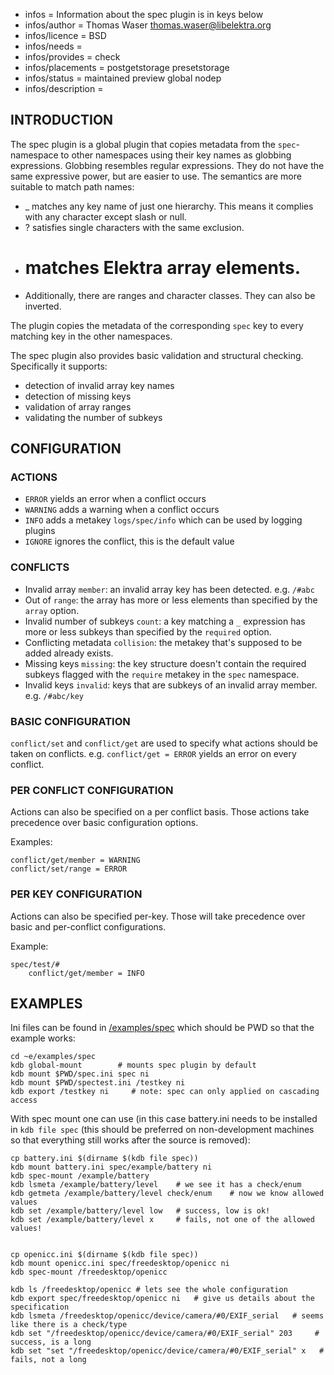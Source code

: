 - infos = Information about the spec plugin is in keys below
- infos/author = Thomas Waser <thomas.waser@libelektra.org>
- infos/licence = BSD
- infos/needs =
- infos/provides = check
- infos/placements = postgetstorage presetstorage
- infos/status = maintained preview global nodep
- infos/description =

## INTRODUCTION ##

The spec plugin is a global plugin that copies metadata from the `spec`-namespace to other namespaces using their key names as globbing expressions.
Globbing resembles regular expressions. They do not have the same expressive power, but are easier to use. The semantics are more suitable to match path names:

* _ matches any key name of just one hierarchy. This means it complies with any character except slash or null.
* ? satisfies single characters with the same exclusion.
* # matches Elektra array elements.
* Additionally, there are ranges and character classes. They can also be inverted.

The plugin copies the metadata of the corresponding `spec` key to every matching key in the other namespaces.

The spec plugin also provides basic validation and structural checking.
Specifically it supports:

* detection of invalid array key names
* detection of missing keys
* validation of array ranges
* validating the number of subkeys

## CONFIGURATION ##

### ACTIONS ###

* `ERROR` yields an error when a conflict occurs
* `WARNING` adds a warning when a conflict occurs
* `INFO` adds a metakey `logs/spec/info` which can be used by logging plugins
* `IGNORE` ignores the conflict, this is the default value

### CONFLICTS ###

* Invalid array `member`: an invalid array key has been detected. e.g. `/#abc`
* Out of `range`: the array has more or less elements than specified by the `array` option.
* Invalid number of subkeys `count`: a key matching a `_` expression has more or less subkeys than specified by the `required` option.
* Conflicting metadata `collision`: the metakey that's supposed to be added already exists.  
* Missing keys `missing`: the key structure doesn't contain the required subkeys flagged with the `require` metakey in the `spec` namespace.
* Invalid keys `invalid`: keys that are subkeys of an invalid array member. e.g. `/#abc/key`

### BASIC CONFIGURATION ###

`conflict/set` and `conflict/get` are used to specify what actions should be taken on conflicts. e.g. `conflict/get = ERROR` yields an error on every conflict.

### PER CONFLICT CONFIGURATION ### 

Actions can also be specified on a per conflict basis. Those actions take precedence over basic configuration options.

Examples: 
```
conflict/get/member = WARNING
conflict/set/range = ERROR
```

### PER KEY CONFIGURATION ###

Actions can also be specified per-key. Those will take precedence over basic and per-conflict configurations.

Example:
```
spec/test/#
    conflict/get/member = INFO
```


## EXAMPLES ##

Ini files can be found in [/examples/spec](/examples/spec) which should be PWD
so that the example works:

	cd ~e/examples/spec
	kdb global-mount        # mounts spec plugin by default
	kdb mount $PWD/spec.ini spec ni
	kdb mount $PWD/spectest.ini /testkey ni
	kdb export /testkey ni     # note: spec can only applied on cascading access

With spec mount one can use (in this case battery.ini needs to be installed in
`kdb file spec` (this should be preferred on non-development machines so that
everything still works after the source is removed):

	cp battery.ini $(dirname $(kdb file spec))
	kdb mount battery.ini spec/example/battery ni
	kdb spec-mount /example/battery
	kdb lsmeta /example/battery/level    # we see it has a check/enum
	kdb getmeta /example/battery/level check/enum    # now we know allowed values
	kdb set /example/battery/level low   # success, low is ok!
	kdb set /example/battery/level x     # fails, not one of the allowed values!


	cp openicc.ini $(dirname $(kdb file spec)) 
	kdb mount openicc.ini spec/freedesktop/openicc ni
	kdb spec-mount /freedesktop/openicc

	kdb ls /freedesktop/openicc # lets see the whole configuration
	kdb export spec/freedesktop/openicc ni   # give us details about the specification
	kdb lsmeta /freedesktop/openicc/device/camera/#0/EXIF_serial   # seems like there is a check/type
	kdb set "/freedesktop/openicc/device/camera/#0/EXIF_serial" 203     # success, is a long
	kdb set "set "/freedesktop/openicc/device/camera/#0/EXIF_serial" x   # fails, not a long
